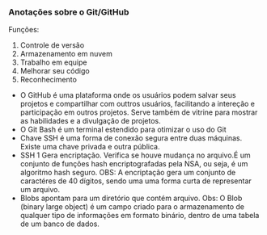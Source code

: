 ### Anotações sobre o Git/GitHub

Funções:
1. Controle de versão
2. Armazenamento em nuvem
3. Trabalho em equipe
4. Melhorar seu código
5. Reconhecimento

- O GitHub é uma plataforma onde os usuários podem salvar seus projetos e compartilhar com outtros usuários, facilitando a intereção e participação em outros projetos. 
Serve também de vitrine para mostrar as habilidades e a divulgação de projetos.
- O Git Bash é um terminal estendido para otimizar o uso do Git
- Chave SSH é uma forma de conexão segura entre duas máquinas. Existe uma chave privada e outra pública. 
- SSH 1 Gera encriptação. Verifica se houve mudança no arquivo.É um conjunto de funções hash encriptografadas pela NSA, ou seja, é um algoritmo hash seguro.
OBS: A encriptação gera um conjunto de caractéres de 40 dígitos, sendo uma uma forma curta de representar um arquivo.
- Blobs apontam para um diretório que contém arquivo. 
Obs: O Blob (binary large object) é um campo criado para o armazenamento de qualquer tipo de informações em formato binário, dentro de uma tabela de um banco de dados.
